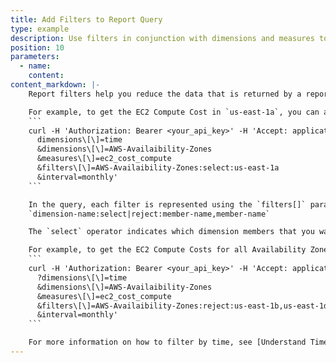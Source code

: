```yaml
---
title: Add Filters to Report Query
type: example
description: Use filters in conjunction with dimensions and measures to build complex queries.
position: 10
parameters:
  - name:
    content:
content_markdown: |-
    Report filters help you reduce the data that is returned by a report query. You can use filters in conjunction with dimensions and measures to build complex queries.

    For example, to get the EC2 Compute Cost in `us-east-1a`, you can apply a filter in this way.
    ```
    curl -H 'Authorization: Bearer <your_api_key>' -H 'Accept: application/json' 'https://chapi.cloudhealthtech.com/olap_reports/usage/instance?
      dimensions\[\]=time
      &dimensions\[\]=AWS-Availaibility-Zones
      &measures\[\]=ec2_cost_compute
      &filters\[\]=AWS-Availaibility-Zones:select:us-east-1a
      &interval=monthly'
    ```

    In the query, each filter is represented using the `filters[]` parameter. this parameter has the this structure.
    `dimension-name:select|reject:member-name,member-name`

    The `select` operator indicates which dimension members that you want to include and the `reject`, the dimension members that you want to exclude.

    For example, to get the EC2 Compute Costs for all Availability Zones except `us-east-1b` and `us-east-1d`, you can apply a filter in this way.
    ```
    curl -H 'Authorization: Bearer <your_api_key>' -H 'Accept: application/json' 'https://chapi.cloudhealthtech.com/olap_reports/usage/instance
      ?dimensions\[\]=time
      &dimensions\[\]=AWS-Availaibility-Zones
      &measures\[\]=ec2_cost_compute
      &filters\[\]=AWS-Availaibility-Zones:reject:us-east-1b,us-east-1d
      &interval=monthly'
    ```

    For more information on how to filter by time, see [Understand Time Filters](#Reportingunderstand-time-filters).
---
```


